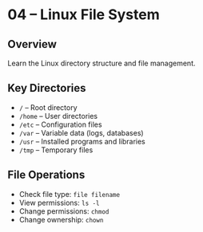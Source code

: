 # 04 – Linux File System

## Overview
Learn the Linux directory structure and file management.

## Key Directories
- `/` – Root directory
- `/home` – User directories
- `/etc` – Configuration files
- `/var` – Variable data (logs, databases)
- `/usr` – Installed programs and libraries
- `/tmp` – Temporary files

## File Operations
- Check file type: `file filename`
- View permissions: `ls -l`
- Change permissions: `chmod`
- Change ownership: `chown`
